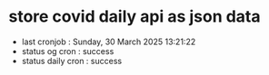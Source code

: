 # store covid daily api as json data

- last cronjob : Sunday, 30 March 2025 13:21:22
- status og cron : success
- status daily cron : success
      
      